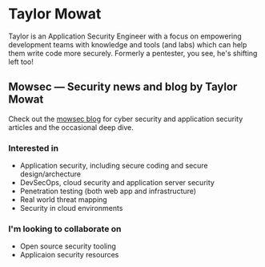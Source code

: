 # Taylor Mowat
Taylor is an Application Security Engineer with a focus on empowering development teams with knowledge and tools (and labs) which can help them write code more securely. Formerly a pentester, you see, he's shifting left too!

## Mowsec — Security news and blog by Taylor Mowat
Check out the [mowsec blog](https://mowsec.com) for cyber security and application security articles and the occasional deep dive.

### Interested in
* Application security, including secure coding and secure design/archecture
* DevSecOps, cloud security and application server security
* Penetration testing (both web app and infrastructure)
* Real world threat mapping
* Security in cloud environments

### I'm looking to collaborate on
* Open source security tooling
* Applicaion security resources
